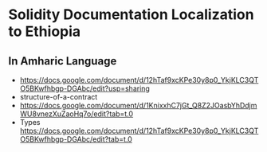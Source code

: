 # Solidity Documentation Localization to Ethiopia 
## In Amharic Language

- https://docs.google.com/document/d/12hTaf9xcKPe30y8p0_YkjKLC3QTO5BKwfhbgp-DGAbc/edit?usp=sharing
- structure-of-a-contract
- https://docs.google.com/document/d/1KnixxhC7jGt_Q8Z2JOasbYhDdjmWU8vnezXuZaoHq7o/edit?tab=t.0
- Types
https://docs.google.com/document/d/12hTaf9xcKPe30y8p0_YkjKLC3QTO5BKwfhbgp-DGAbc/edit?tab=t.0
